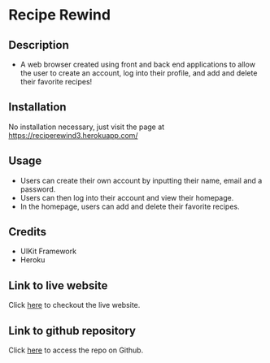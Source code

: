 # Recipe Rewind

## Description

- A web browser created using front and back end applications to allow the user to create an account, log into their profile, and add and delete their favorite recipes! 


## Installation

No installation necessary, just visit the page at https://reciperewind3.herokuapp.com/


## Usage

- Users can create their own account by inputting their name, email and a password.
- Users can then log into their account and view their homepage.
- In the homepage, users can add and delete their favorite recipes. 

## Credits

- UIKit Framework 
- Heroku



## Link to live website

Click [here](https://reciperewind3.herokuapp.com/) to checkout the live website.

## Link to github repository

Click [here](https://github.com/dolivafig/Recipe_Rewind) to access the repo on Github.



